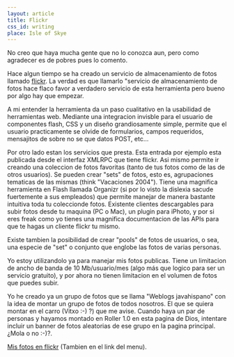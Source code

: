 ```yaml
---
layout: article
title: Flickr
css_id: writing
place: Isle of Skye
---
```

No creo que haya mucha gente que no lo conozca aun, pero como agradecer es de pobres pues lo comento.

Hace algun tiempo se ha creado un servicio de almacenamiento de fotos llamado [flickr](http://flickr.com). La verdad es que llamarlo "servicio de almacenamiento de fotos hace flaco favor a verdadero servicio de esta herramienta pero bueno por algo hay que empezar.

A mi entender la herramienta da un paso cualitativo en la usabilidad de herramientas web. Mediante una integracion invisble para el usuario de componentes flash, CSS y un diseño grandiosamente simple, permite que el usuario practicamente se olvide de formularios, campos requeridos, mensajitos de sobre no se que datos POST, etc...

Por otro lado estan los servicios que presta. Esta entrada por ejemplo esta publicada desde el interfaz XMLRPC que tiene flickr. Asi mismo permite ir creando una coleccion de fotos favoritas (tanto de tus fotos como de las de otros usuarios). Se pueden crear "sets" de fotos, esto es, agrupaciones tematicas de las mismas (think "Vacaciones 2004"). Tiene una magnifica herramienta en Flash llamada Organizr (si por lo visto la dislexia sacude fuertemente a sus empleados) que permite manejar de manera bastante intuitiva toda tu coleccionde fotos. Existente clientes descargables para subir fotos desde tu maquina (PC o Mac), un plugin para iPhoto, y por si eres freak como yo tienes una magnifica documentacion de las APIs para que te hagas un cliente flickr tu mismo.

Existe tambien la posibilidad de crear "pools" de fotos de usuarios, o sea, una especie de "set" o conjunto que englobe las fotos de varias personas.

Yo estoy utilizandolo ya para manejar mis fotos publicas. Tiene un limitacion de ancho de banda de 10 Mb/usuario/mes (algo más que logico para ser un servicio gratuito), y por ahora no tienen limitacion en el volumen de fotos que puedes subir.

Yo he creado ya un grupo de fotos que se llama "Weblogs javahispano" con la idea de montar un grupo de fotos de todos nosotros. El que se quiera montar en el carro (Vitxo :-) ?) que me avise. Cuando haya un par de personas y hayamos montado en Roller 1.0 en esta pagina de Dios, intentare incluir un banner de fotos aleatorias de ese grupo en la pagina principal. ¿Mola o no :-)?.

[Mis fotos en flickr](http://flickr.com/photos/aitorgarcia/) (Tambien en el link del menu).